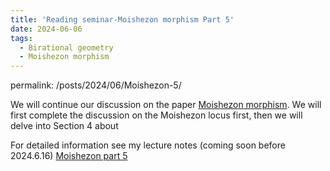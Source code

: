 ```yaml
---
title: 'Reading seminar-Moishezon morphism Part 5'
date: 2024-06-06
tags:
  - Birational geometry
  - Moishezon morphism
---
```



permalink: /posts/2024/06/Moishezon-5/


We will continue our discussion on the paper [Moishezon morphism](https://www.intlpress.com/site/pub/pages/journals/items/pamq/content/vols/0018/0004/a011/index.php?mode=ns). We will first complete the discussion on the Moishezon locus first, then we will delve into Section 4 about 



For detailed information see my lecture notes (coming soon before 2024.6.16) [Moishezon part 5](https://yilimath.github.io/files/Moishezon/Moishezon5.pdf)